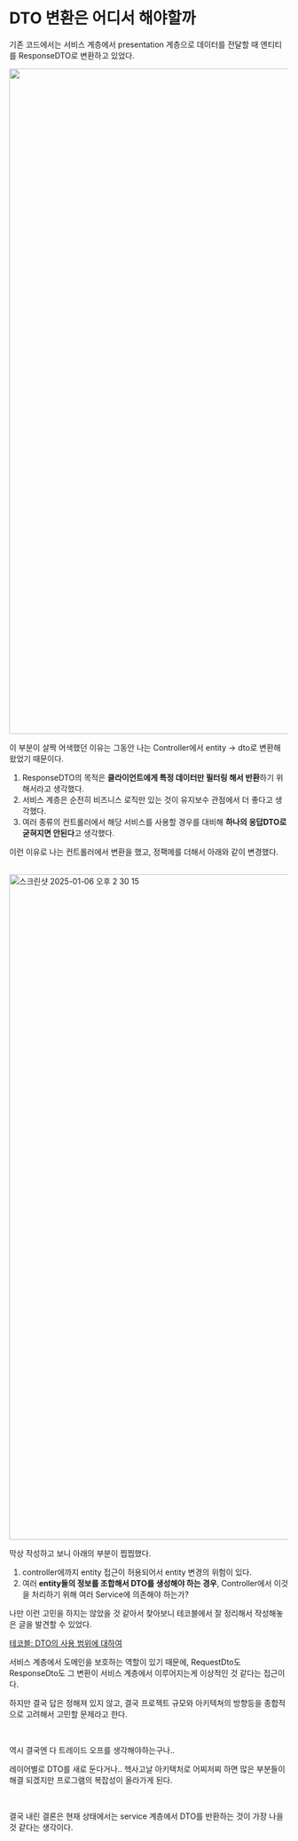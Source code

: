 # DTO 변환은 어디서 해야할까

기존 코드에서는 서비스 계층에서 presentation 계층으로 데이터를 전달할 때 엔티티를 ResponseDTO로 변환하고 있었다.

<img width="1200" src="https://github.com/user-attachments/assets/d97ec00d-bd32-412f-bd6d-998f09c436d3" />

이 부분이 살짝 어색했던 이유는 그동안 나는 Controller에서 entity -> dto로 변환해 왔었기 때문이다.

1. ResponseDTO의 목적은 **클라이언트에게 특정 데이터만 필터링 해서 반환**하기 위해서라고 생각했다.
2. 서비스 계층은 순전히 비즈니스 로직만 있는 것이 유지보수 관점에서 더 좋다고 생각했다.
3. 여러 종류의 컨트롤러에서 해당 서비스를 사용할 경우를 대비해 **하나의 응답DTO로 굳혀지면 안된다**고 생각했다.

이런 이유로 나는 컨트롤러에서 변환을 했고, 정팩메를 더해서 아래와 같이 변경했다.

<br/>

<img width="1200" alt="스크린샷 2025-01-06 오후 2 30 15" src="https://github.com/user-attachments/assets/6a093ecd-f11a-4249-891f-1b4319666f02" />

막상 작성하고 보니 아래의 부분이 찝찝했다.

1. controller에까지 entity 접근이 허용되어서 entity 변경의 위험이 있다.
2. 여러 **entity들의 정보를 조합해서 DTO를 생성해야 하는 경우**, Controller에서 이것을 처리하기 위해 여러 Service에 의존해야 하는가?

나만 이런 고민을 하지는 않았을 것 같아서 찾아보니 테코블에서 잘 정리해서 작성해놓은 글을 발견할 수 있었다.

[테코블: DTO의 사용 범위에 대하여](https://tecoble.techcourse.co.kr/post/2021-04-25-dto-layer-scope/)

서비스 계층에서 도메인을 보호하는 역할이 있기 때문에, RequestDto도 ResponseDto도 그 변환이 서비스 계층에서 이루어지는게 이상적인 것 같다는 접근이다.

하지만 결국 답은 정해져 있지 않고, 결국 프로젝트 규모와 아키텍쳐의 방향등을 종합적으로 고려해서 고민할 문제라고 한다.

<br/>

역시 결국엔 다 트레이드 오프를 생각해야하는구나..

레이어별로 DTO를 새로 둔다거나.. 헥사고날 아키텍처로 어찌저찌 하면 많은 부분들이 해결 되겠지만 프로그램의 복잡성이 올라가게 된다.

<br/>

결국 내린 결론은 현재 상태에서는 service 계층에서 DTO를 반환하는 것이 가장 나을 것 같다는 생각이다.

